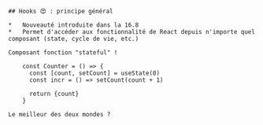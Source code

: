 
    
    ## Hooks 😍 : principe général
    
    *   Nouveauté introduite dans la 16.8
    *   Permet d'accéder aux fonctionnalité de React depuis n'importe quel composant (state, cycle de vie, etc.)
    
    Composant fonction "stateful" !
    
        const Counter = () => {
          const [count, setCount] = useState(0)
          const incr = () => setCount(count + 1)
    
          return {count}
        }
    
    Le meilleur des deux mondes ?
    
    